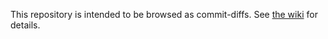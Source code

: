 This repository is intended to be browsed as commit-diffs.
See [the wiki](https://github.com/jmazon/yesod-blog-live-demo/wiki) for details.
